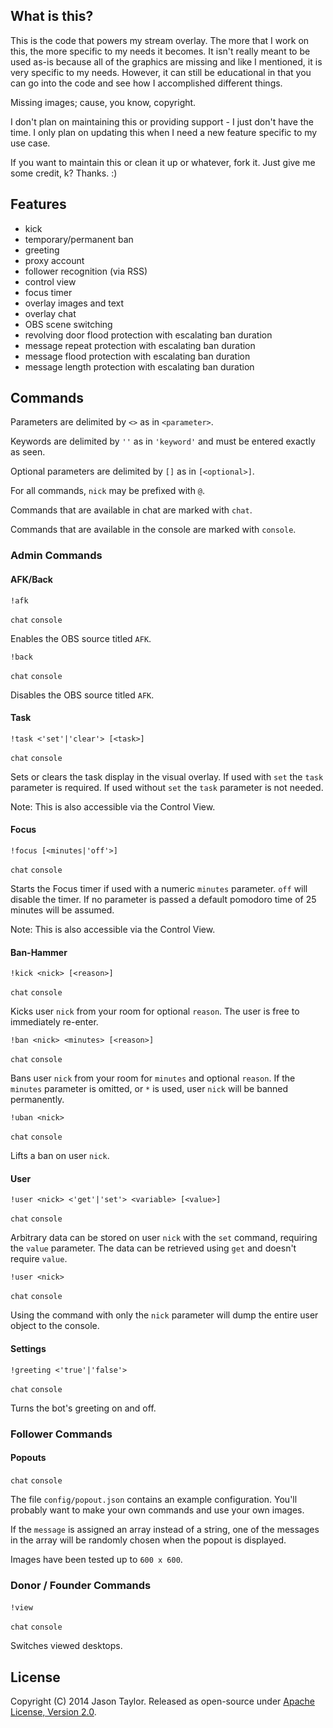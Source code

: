 ## What is this?

This is the code that powers my stream overlay. The more that I work on this, the more specific to my needs it becomes. It isn't really meant to be used as-is because all of the graphics are missing and like I mentioned, it is very specific to my needs. However, it can still be educational in that you can go into the code and see how I accomplished different things.

Missing images; cause, you know, copyright.

I don't plan on maintaining this or providing support - I just don't have the time. I only plan on updating this when I need a new feature specific to my use case.

If you want to maintain this or clean it up or whatever, fork it. Just give me some credit, k? Thanks. :)

## Features

  * kick
  * temporary/permanent ban
  * greeting
  * proxy account
  * follower recognition (via RSS)
  * control view
  * focus timer
  * overlay images and text
  * overlay chat
  * OBS scene switching
  * revolving door flood protection with escalating ban duration
  * message repeat protection with escalating ban duration
  * message flood protection with escalating ban duration
  * message length protection with escalating ban duration

## Commands

  Parameters are delimited by `<>` as in `<parameter>`.

  Keywords are delimited by `''` as in `'keyword'` and must be entered exactly as seen.

  Optional parameters are delimited by `[]` as in `[<optional>]`.

  For all commands, `nick` may be prefixed with `@`.

  Commands that are available in chat are marked with `chat`.

  Commands that are available in the console are marked with `console`.

### Admin Commands

#### AFK/Back

```
!afk
```

`chat` `console`

Enables the OBS source titled `AFK`.

```
!back
```

`chat` `console`

Disables the OBS source titled `AFK`.

#### Task

```
!task <'set'|'clear'> [<task>]
```

`chat` `console`

Sets or clears the task display in the visual overlay. If used with `set` the `task` parameter is required. If used without `set` the `task` parameter is not needed.

Note: This is also accessible via the Control View.

#### Focus

```
!focus [<minutes|'off'>]
```

`chat` `console`

Starts the Focus timer if used with a numeric `minutes` parameter. `off` will disable the timer. If no parameter is passed a default pomodoro time of 25 minutes will be assumed.

Note: This is also accessible via the Control View.

#### Ban-Hammer

```
!kick <nick> [<reason>]
```

`chat` `console`

Kicks user `nick` from your room for optional `reason`. The user is free to immediately re-enter.

```
!ban <nick> <minutes> [<reason>]
```

`chat` `console`

Bans user `nick` from your room for `minutes` and optional `reason`. If the `minutes` parameter is omitted, or `*` is used, user `nick` will be banned permanently.

```
!uban <nick>
```

`chat` `console`

Lifts a ban on user `nick`.

#### User

```
!user <nick> <'get'|'set'> <variable> [<value>]
```

`chat` `console`

Arbitrary data can be stored on user `nick` with the `set` command, requiring the `value` parameter. The data can be retrieved using `get` and doesn't require `value`.

```
!user <nick>
```

`chat` `console`

Using the command with only the `nick` parameter will dump the entire user object to the console.

#### Settings

```
!greeting <'true'|'false'>
```

`chat` `console`

Turns the bot's greeting on and off.

### Follower Commands

#### Popouts

`chat` `console`

The file `config/popout.json` contains an example configuration. You'll probably want to make your own commands and use your own images.

If the `message` is assigned an array instead of a string, one of the messages in the array will be randomly chosen when the popout is displayed.

Images have been tested up to `600 x 600`.

### Donor / Founder Commands

####

```
!view
```

`chat` `console`

Switches viewed desktops.

## License

Copyright (C) 2014 Jason Taylor. Released as open-source under [Apache License, Version 2.0](http://www.apache.org/licenses/LICENSE-2.0.html).